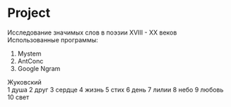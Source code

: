 # Project
Исследование значимых слов в поэзии XVIII - XX  веков
Использованные программы: 
1) Mystem 
2) AntConc
3) Google Ngram


Жуковский         
1 душа
2 друг
3 сердце
4 жизнь
5 стих
6 день
7 лилии
8 небо
9 любовь
10 свет
